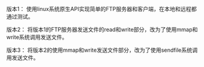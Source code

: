 版本1：
使用linux系统原生API实现简单的FTP服务器和客户端，在本地和远程都通过测试。
      
版本2：
将版本1的FTP服务器发送文件的read和write部分，改为了使用mmap和write系统调用发送文件。
      
版本3：
将版本2的使用mmap和write发送文件部分，改为了使用sendfile系统调用发送文件。
